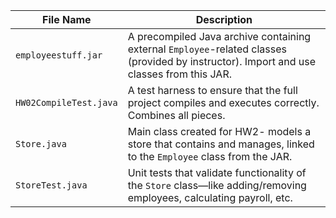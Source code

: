 | **File Name**          | **Description**                                                                                                                                                      |
| ---------------------- | -------------------------------------------------------------------------------------------------------------------------------------------------------------------- |
| `employeestuff.jar`    | A precompiled Java archive containing external `Employee`-related classes (provided by instructor). Import and use classes from this JAR. |
| `HW02CompileTest.java` | A test harness to ensure that the full project compiles and executes correctly. Combines all pieces.                                                          |
| `Store.java`           | Main class created for HW2- models a store that contains and manages, linked to the `Employee` class from the JAR.                    |
| `StoreTest.java`       | Unit tests that validate functionality of the `Store` class—like adding/removing employees, calculating payroll, etc.                                                |
